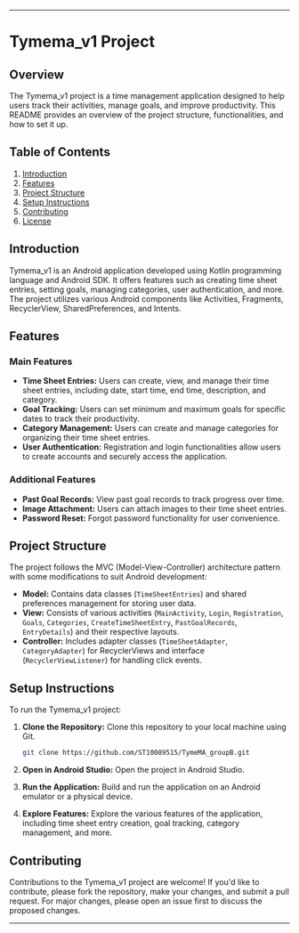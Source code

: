 

---

# Tymema_v1 Project

## Overview

The Tymema_v1 project is a time management application designed to help users track their activities, manage goals, and improve productivity. This README provides an overview of the project structure, functionalities, and how to set it up.

## Table of Contents

1. [Introduction](#introduction)
2. [Features](#features)
3. [Project Structure](#project-structure)
4. [Setup Instructions](#setup-instructions)
5. [Contributing](#contributing)
6. [License](#license)

## Introduction

Tymema_v1 is an Android application developed using Kotlin programming language and Android SDK. It offers features such as creating time sheet entries, setting goals, managing categories, user authentication, and more. The project utilizes various Android components like Activities, Fragments, RecyclerView, SharedPreferences, and Intents.

## Features

### Main Features

- **Time Sheet Entries:** Users can create, view, and manage their time sheet entries, including date, start time, end time, description, and category.
- **Goal Tracking:** Users can set minimum and maximum goals for specific dates to track their productivity.
- **Category Management:** Users can create and manage categories for organizing their time sheet entries.
- **User Authentication:** Registration and login functionalities allow users to create accounts and securely access the application.

### Additional Features

- **Past Goal Records:** View past goal records to track progress over time.
- **Image Attachment:** Users can attach images to their time sheet entries.
- **Password Reset:** Forgot password functionality for user convenience.

## Project Structure

The project follows the MVC (Model-View-Controller) architecture pattern with some modifications to suit Android development:

- **Model:** Contains data classes (`TimeSheetEntries`) and shared preferences management for storing user data.
- **View:** Consists of various activities (`MainActivity`, `Login`, `Registration`, `Goals`, `Categories`, `CreateTimeSheetEntry`, `PastGoalRecords`, `EntryDetails`) and their respective layouts.
- **Controller:** Includes adapter classes (`TimeSheetAdapter`, `CategoryAdapter`) for RecyclerViews and interface (`RecyclerViewListener`) for handling click events.

## Setup Instructions

To run the Tymema_v1 project:

1. **Clone the Repository:** Clone this repository to your local machine using Git.
   ```bash
   git clone https://github.com/ST10089515/TymeMA_groupB.git
   ```

2. **Open in Android Studio:** Open the project in Android Studio.

3. **Run the Application:** Build and run the application on an Android emulator or a physical device.

4. **Explore Features:** Explore the various features of the application, including time sheet entry creation, goal tracking, category management, and more.

## Contributing

Contributions to the Tymema_v1 project are welcome! If you'd like to contribute, please fork the repository, make your changes, and submit a pull request. For major changes, please open an issue first to discuss the proposed changes.



---
